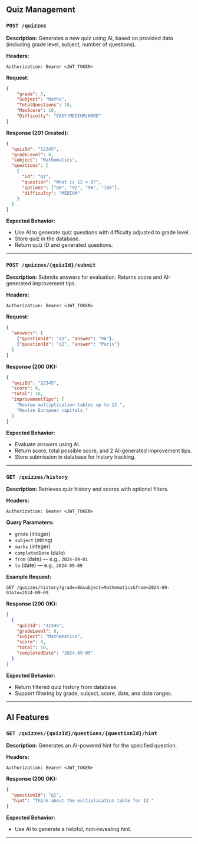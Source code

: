 ## Quiz Management

### `POST /quizzes`

**Description:**
Generates a new quiz using AI, based on provided data (including grade level, subject, number of questions).

**Headers:**

```
Authorization: Bearer <JWT_TOKEN>
```

**Request:**

```json
{
    "grade": 5,
    "Subject": "Maths",
    "TotalQuestions": 10,
    "MaxScore": 10,
    "Difficulty": "EASY|MEDIUM|HARD"
}
```

**Response (201 Created):**

```json
{
  "quizId": "12345",
  "gradeLevel": 8,
  "subject": "Mathematics",
  "questions": [
    {
      "id": "q1",
      "question": "What is 12 × 8?",
      "options": ["80", "92", "96", "108"],
      "difficulty": "MEDIUM"
    }
  ]
}
```

**Expected Behavior:**

* Use AI to generate quiz questions with difficulty adjusted to grade level.
* Store quiz in the database.
* Return quiz ID and generated questions.

---

### `POST /quizzes/{quizId}/submit`

**Description:**
Submits answers for evaluation. Returns score and AI-generated improvement tips.

**Headers:**

```
Authorization: Bearer <JWT_TOKEN>
```

**Request:**

```json
{
  "answers": [
    {"questionId": "q1", "answer": "96"},
    {"questionId": "q2", "answer": "Paris"}
  ]
}
```

**Response (200 OK):**

```json
{
  "quizId": "12345",
  "score": 8,
  "total": 10,
  "improvementTips": [
    "Review multiplication tables up to 12.",
    "Revise European capitals."
  ]
}
```

**Expected Behavior:**

* Evaluate answers using AI.
* Return score, total possible score, and 2 AI-generated improvement tips.
* Store submission in database for history tracking.

---

### `GET /quizzes/history`

**Description:**
Retrieves quiz history and scores with optional filters.

**Headers:**

```
Authorization: Bearer <JWT_TOKEN>
```

**Query Parameters:**

* `grade` (integer)
* `subject` (string)
* `marks` (integer)
* `completedDate` (date)
* `from` (date) — e.g., `2024-09-01`
* `to` (date) — e.g., `2024-09-09`

**Example Request:**

```
GET /quizzes/history?grade=8&subject=Mathematics&from=2024-09-01&to=2024-09-09
```

**Response (200 OK):**

```json
[
  {
    "quizId": "12345",
    "gradeLevel": 8,
    "subject": "Mathematics",
    "score": 8,
    "total": 10,
    "completedDate": "2024-09-05"
  }
]
```

**Expected Behavior:**

* Return filtered quiz history from database.
* Support filtering by grade, subject, score, date, and date ranges.

---

## AI Features

### `GET /quizzes/{quizId}/questions/{questionId}/hint`

**Description:**
Generates an AI-powered hint for the specified question.

**Headers:**

```
Authorization: Bearer <JWT_TOKEN>
```

**Response (200 OK):**

```json
{
  "questionId": "q1",
  "hint": "Think about the multiplication table for 12."
}
```

**Expected Behavior:**

* Use AI to generate a helpful, non-revealing hint.

---